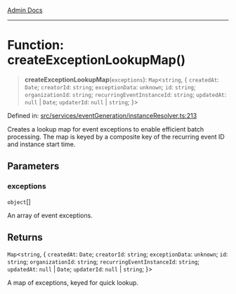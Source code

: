 [Admin Docs](/)

***

# Function: createExceptionLookupMap()

> **createExceptionLookupMap**(`exceptions`): `Map`\<`string`, \{ `createdAt`: `Date`; `creatorId`: `string`; `exceptionData`: `unknown`; `id`: `string`; `organizationId`: `string`; `recurringEventInstanceId`: `string`; `updatedAt`: `null` \| `Date`; `updaterId`: `null` \| `string`; \}\>

Defined in: [src/services/eventGeneration/instanceResolver.ts:213](https://github.com/Sourya07/talawa-api/blob/cfbd515d04ffba748b09232a33807f1845dd1878/src/services/eventGeneration/instanceResolver.ts#L213)

Creates a lookup map for event exceptions to enable efficient batch processing.
The map is keyed by a composite key of the recurring event ID and instance start time.

## Parameters

### exceptions

`object`[]

An array of event exceptions.

## Returns

`Map`\<`string`, \{ `createdAt`: `Date`; `creatorId`: `string`; `exceptionData`: `unknown`; `id`: `string`; `organizationId`: `string`; `recurringEventInstanceId`: `string`; `updatedAt`: `null` \| `Date`; `updaterId`: `null` \| `string`; \}\>

A map of exceptions, keyed for quick lookup.
